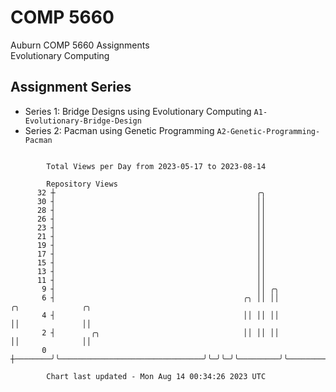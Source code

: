 # COMP 5660
Auburn COMP 5660 Assignments  
Evolutionary Computing

## Assignment Series
- Series 1: Bridge Designs using Evolutionary Computing `A1-Evolutionary-Bridge-Design`
- Series 2: Pacman using Genetic Programming `A2-Genetic-Programming-Pacman`

```

        Total Views per Day from 2023-05-17 to 2023-08-14

        Repository Views
      32 ┼                                             ╭╮
      30 ┤                                             ││
      28 ┤                                             ││
      26 ┤                                             ││
      23 ┤                                             ││
      21 ┤                                             ││
      19 ┤                                             ││
      17 ┤                                             ││
      15 ┤                                             ││
      13 ┤                                             ││
      11 ┤                                             ││
       9 ┤                                             ││ ╭╮
       6 ┤                                          ╭╮ ││ ││         ╭╮              ╭╮
       4 ┤                                          ││ ││ ││         ││              ││
       2 ┤        ╭╮                                ││ ││ ││         ││              ││
       0 ┼────────╯╰────────────────────────────────╯╰─╯╰─╯╰─────────╯╰──────────────╯╰────────────

        Chart last updated - Mon Aug 14 00:34:26 2023 UTC
        
```
